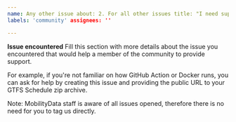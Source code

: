```yaml
---
name: Any other issue about: 2. For all other issues title: "I need support from the community to..."
labels: 'community' assignees: ''

---
```


**Issue encountered**
Fill this section with more details about the issue you encountered that would help a member of the community to provide
support.

For example, if you're not familiar on how GitHub Action or Docker runs, you can ask for help by creating this issue and
providing the public URL to your GTFS Schedule zip archive.

Note: MobilityData staff is aware of all issues opened, therefore there is no need for you to tag us directly.
